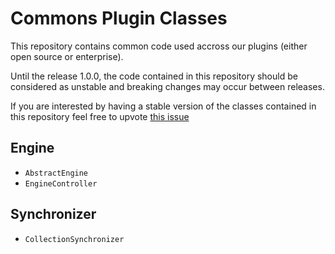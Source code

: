 # Commons Plugin Classes

This repository contains common code used accross our plugins (either open source or enterprise).

Until the release 1.0.0, the code contained in this repository should be considered as unstable and breaking changes may occur between releases.

If you are interested by having a stable version of the classes contained in this repository feel free to upvote [this issue](https://github.com/kuzzleio/kuzzle-plugin-commons/issues/2)

## Engine

  - `AbstractEngine`
  - `EngineController`

## Synchronizer

  - `CollectionSynchronizer`
